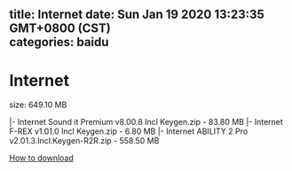 
title: Internet
date: Sun Jan 19 2020 13:23:35 GMT+0800 (CST)    
categories: baidu
---

# Internet
size: 649.10 MB
 
 
|- Internet Sound it Premium v8.00.8 Incl Keygen.zip - 83.80 MB
|- Internet F-REX v1.01.0 Incl Keygen.zip - 6.80 MB
|- Internet ABILITY 2 Pro v2.01.3.Incl.Keygen-R2R.zip - 558.50 MB

[How to download](https://bpcam.bemobtrk.com/go/2ceec3aa-1ca2-46d6-b9ff-aaa5c184517c?jno=299)